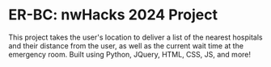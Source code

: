 # ER-BC: nwHacks 2024 Project

This project takes the user's location to deliver a list of the nearest hospitals and their distance from the user, as well as the current wait time at the emergency room. Built using Python, JQuery, HTML, CSS, JS, and more!
